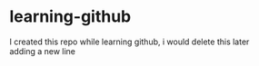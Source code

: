 # learning-github
I created this repo while learning github, i would delete this later
<br>
adding a new line
